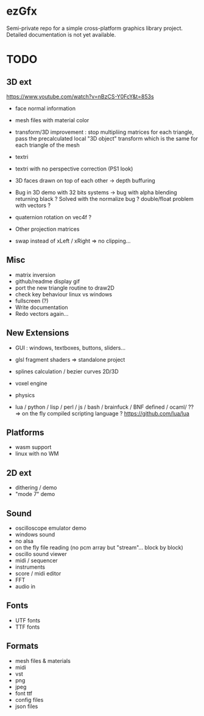 ezGfx
=====


Semi-private repo for a simple cross-platform graphics library project.
Detailed documentation is not yet available. 



TODO
====

## 3D ext

https://www.youtube.com/watch?v=nBzCS-Y0FcY&t=853s

* face normal information
* mesh files with material color

* transform/3D improvement : stop multipliing matrices for each triangle, pass the precalculated local "3D object" transform which is the same for each triangle of the mesh

* textri 
* textri with no perspective correction (PS1 look)
* 3D faces drawn on top of each other -> depth buffuring

* Bug in 3D demo with 32 bits systems -> bug with alpha blending returning black ? Solved with the normalize bug ? double/float problem with vectors ?

* quaternion rotation on vec4f ?
* Other projection matrices

* swap instead of xLeft / xRight => no clipping...



## Misc

* matrix inversion
* github/readme display gif
* port the new triangle routine to draw2D
* check key behaviour linux vs windows
* fullscreen (?)
* Write documentation
* Redo vectors again...


## New Extensions

* GUI : windows, textboxes, buttons, sliders...
* glsl fragment shaders => standalone project
* splines calculation / bezier curves 2D/3D
* voxel engine
* physics

* lua / python / lisp / perl / js / bash / brainfuck / BNF defined / ocaml/ ??
	=> on the fly compiled scripting language ?
	https://github.com/lua/lua





## Platforms

* wasm support
* linux with no WM


## 2D ext

* dithering / demo
* "mode 7" demo



## Sound

* oscilloscope emulator demo
* windows sound
* no alsa
* on the fly file reading (no pcm array but "stream"... block by block)
* oscillo sound viewer
* midi / sequencer
* instruments
* score / midi editor
* FFT
* audio in


## Fonts

* UTF fonts
* TTF fonts

## Formats

* mesh files & materials
* midi
* vst
* png
* jpeg
* font ttf
* config files
* json files

